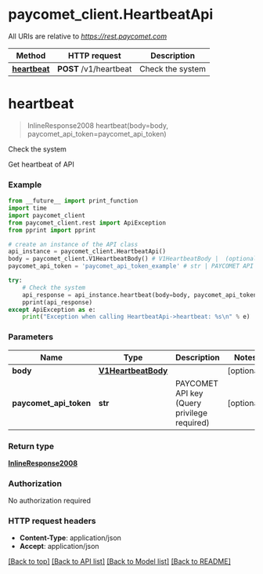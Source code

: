 # paycomet_client.HeartbeatApi

All URIs are relative to *https://rest.paycomet.com*

Method | HTTP request | Description
------------- | ------------- | -------------
[**heartbeat**](HeartbeatApi.md#heartbeat) | **POST** /v1/heartbeat | Check the system

# **heartbeat**
> InlineResponse2008 heartbeat(body=body, paycomet_api_token=paycomet_api_token)

Check the system

Get heartbeat of API

### Example
```python
from __future__ import print_function
import time
import paycomet_client
from paycomet_client.rest import ApiException
from pprint import pprint

# create an instance of the API class
api_instance = paycomet_client.HeartbeatApi()
body = paycomet_client.V1HeartbeatBody() # V1HeartbeatBody |  (optional)
paycomet_api_token = 'paycomet_api_token_example' # str | PAYCOMET API key (Query privilege required) (optional)

try:
    # Check the system
    api_response = api_instance.heartbeat(body=body, paycomet_api_token=paycomet_api_token)
    pprint(api_response)
except ApiException as e:
    print("Exception when calling HeartbeatApi->heartbeat: %s\n" % e)
```

### Parameters

Name | Type | Description  | Notes
------------- | ------------- | ------------- | -------------
 **body** | [**V1HeartbeatBody**](V1HeartbeatBody.md)|  | [optional] 
 **paycomet_api_token** | **str**| PAYCOMET API key (Query privilege required) | [optional] 

### Return type

[**InlineResponse2008**](InlineResponse2008.md)

### Authorization

No authorization required

### HTTP request headers

 - **Content-Type**: application/json
 - **Accept**: application/json

[[Back to top]](#) [[Back to API list]](../README.md#documentation-for-api-endpoints) [[Back to Model list]](../README.md#documentation-for-models) [[Back to README]](../README.md)

